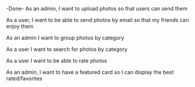 -Done- As an admin, I want to upload photos so that users can send them

As a user, I want to be able to send photos by email so that my friends can enjoy them

As an admin I want to group photos by category

As a user I want to search for photos by category

As a user I want to be able to rate photos

As an admin, I want to have a featured card so I can display the best rated/favorites
